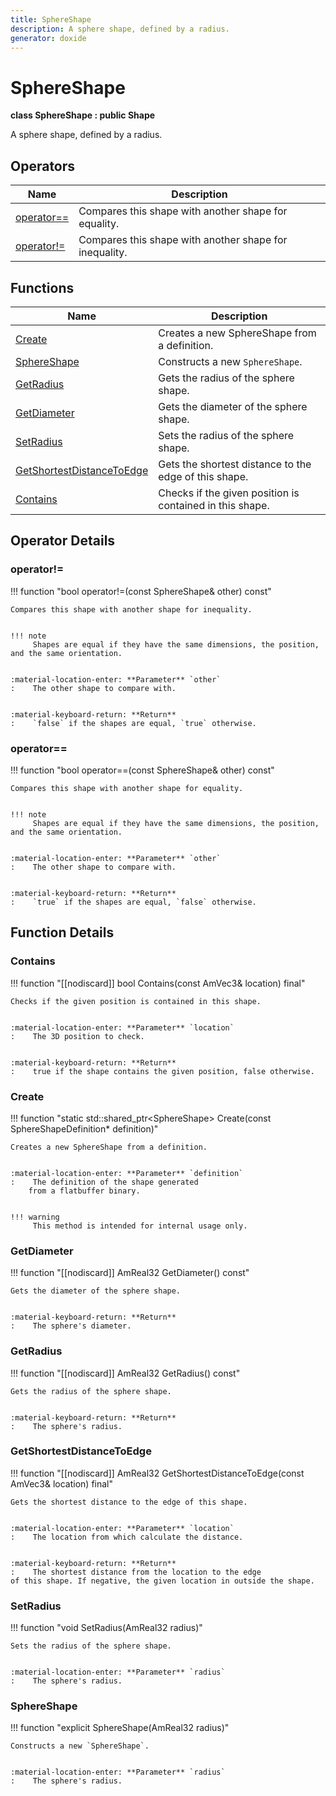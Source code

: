 ```yaml
---
title: SphereShape
description: A sphere shape, defined by a radius.
generator: doxide
---
```



# SphereShape

**class  SphereShape : public Shape**


A sphere shape, defined by a radius.


    


## Operators

| Name | Description |
| ---- | ----------- |
| [operator==](#operator_u003d_u003d) | Compares this shape with another shape for equality. |
| [operator!=](#operator_u0021_u003d) | Compares this shape with another shape for inequality. |

## Functions

| Name | Description |
| ---- | ----------- |
| [Create](#Create) | Creates a new SphereShape from a definition. |
| [SphereShape](#SphereShape) | Constructs a new `SphereShape`. |
| [GetRadius](#GetRadius) | Gets the radius of the sphere shape. |
| [GetDiameter](#GetDiameter) | Gets the diameter of the sphere shape. |
| [SetRadius](#SetRadius) | Sets the radius of the sphere shape. |
| [GetShortestDistanceToEdge](#GetShortestDistanceToEdge) | Gets the shortest distance to the edge of this shape. |
| [Contains](#Contains) | Checks if the given position is contained in this shape. |

## Operator Details

### operator!=<a name="operator_u0021_u003d"></a>

!!! function "bool operator!=(const SphereShape&amp; other) const"

    
    Compares this shape with another shape for inequality.
    
    
    !!! note
         Shapes are equal if they have the same dimensions, the position, and the same orientation.
    
    
    :material-location-enter: **Parameter** `other`
    :    The other shape to compare with.
    
    
    :material-keyboard-return: **Return**
    :    `false` if the shapes are equal, `true` otherwise.
            
    

### operator==<a name="operator_u003d_u003d"></a>

!!! function "bool operator==(const SphereShape&amp; other) const"

    
    Compares this shape with another shape for equality.
    
    
    !!! note
         Shapes are equal if they have the same dimensions, the position, and the same orientation.
    
    
    :material-location-enter: **Parameter** `other`
    :    The other shape to compare with.
    
    
    :material-keyboard-return: **Return**
    :    `true` if the shapes are equal, `false` otherwise.
            
    

## Function Details

### Contains<a name="Contains"></a>
!!! function "[[nodiscard]] bool Contains(const AmVec3&amp; location) final"

    
    Checks if the given position is contained in this shape.
    
    
    :material-location-enter: **Parameter** `location`
    :    The 3D position to check.
    
    
    :material-keyboard-return: **Return**
    :    true if the shape contains the given position, false otherwise.
            
    

### Create<a name="Create"></a>
!!! function "static std::shared_ptr&lt;SphereShape&gt; Create(const SphereShapeDefinition&#42; definition)"

    
    Creates a new SphereShape from a definition.
    
    
    :material-location-enter: **Parameter** `definition`
    :    The definition of the shape generated
        from a flatbuffer binary.
    
    
    !!! warning
         This method is intended for internal usage only.
                
    

### GetDiameter<a name="GetDiameter"></a>
!!! function "[[nodiscard]] AmReal32 GetDiameter() const"

    
    Gets the diameter of the sphere shape.
    
    
    :material-keyboard-return: **Return**
    :    The sphere's diameter.
            
    

### GetRadius<a name="GetRadius"></a>
!!! function "[[nodiscard]] AmReal32 GetRadius() const"

    
    Gets the radius of the sphere shape.
    
    
    :material-keyboard-return: **Return**
    :    The sphere's radius.
            
    

### GetShortestDistanceToEdge<a name="GetShortestDistanceToEdge"></a>
!!! function "[[nodiscard]] AmReal32 GetShortestDistanceToEdge(const AmVec3&amp; location) final"

    
    Gets the shortest distance to the edge of this shape.
    
    
    :material-location-enter: **Parameter** `location`
    :    The location from which calculate the distance.
    
    
    :material-keyboard-return: **Return**
    :    The shortest distance from the location to the edge
    of this shape. If negative, the given location in outside the shape.
            
    

### SetRadius<a name="SetRadius"></a>
!!! function "void SetRadius(AmReal32 radius)"

    
    Sets the radius of the sphere shape.
    
    
    :material-location-enter: **Parameter** `radius`
    :    The sphere's radius.
                
    

### SphereShape<a name="SphereShape"></a>
!!! function "explicit SphereShape(AmReal32 radius)"

    
    Constructs a new `SphereShape`.
    
    
    :material-location-enter: **Parameter** `radius`
    :    The sphere's radius.
                
    

